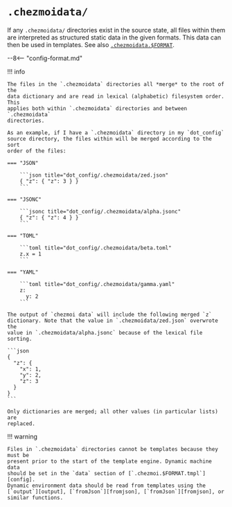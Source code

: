# `.chezmoidata/`

If any `.chezmoidata/` directories exist in the source state, all files within
them are interpreted as structured static data in the given formats. This data
can then be used in templates. See also [`.chezmoidata.$FORMAT`][data-format].

--8<-- "config-format.md"

!!! info

    The files in the `.chezmoidata` directories all *merge* to the root of the
    data dictionary and are read in lexical (alphabetic) filesystem order. This
    applies both within `.chezmoidata` directories and between `.chezmoidata`
    directories.

    As an example, if I have a `.chezmoidata` directory in my `dot_config`
    source directory, the files within will be merged according to the sort
    order of the files:

    === "JSON"

        ```json title="dot_config/.chezmoidata/zed.json"
        { "z": { "z": 3 } }
        ```

    === "JSONC"

        ```jsonc title="dot_config/.chezmoidata/alpha.jsonc"
        { "z": { "z": 4 } }
        ```

    === "TOML"

        ```toml title="dot_config/.chezmoidata/beta.toml"
        z.x = 1
        ```

    === "YAML"

        ```toml title="dot_config/.chezmoidata/gamma.yaml"
        z:
          y: 2
        ```

    The output of `chezmoi data` will include the following merged `z`
    dictionary. Note that the value in `.chezmoidata/zed.json` overwrote the
    value in `.chezmoidata/alpha.jsonc` because of the lexical file sorting.

    ```json
    {
      "z": {
        "x": 1,
        "y": 2,
        "z": 3
      }
    }
    ```

    Only dictionaries are merged; all other values (in particular lists) are
    replaced.

!!! warning

    Files in `.chezmoidata` directories cannot be templates because they must be
    present prior to the start of the template engine. Dynamic machine data
    should be set in the `data` section of [`.chezmoi.$FORMAT.tmpl`][config].
    Dynamic environment data should be read from templates using the
    [`output`][output], [`fromJson`][fromjson], [`fromJson`][fromjson], or
    similar functions.

[data-format]: /reference/special-files/chezmoidata-format.md
[config]: /reference/special-files/chezmoidata-format.md
[fromjson]: /reference/templates/functions/fromJson.md
[fromyaml]: /reference/templates/functions/fromYaml.md
[output]: /reference/templates/functions/output.md
